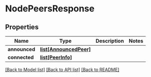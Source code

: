 # NodePeersResponse

## Properties
Name | Type | Description | Notes
------------ | ------------- | ------------- | -------------
**announced** | [**list[AnnouncedPeer]**](AnnouncedPeer.md) |  | 
**connected** | [**list[PeerInfo]**](PeerInfo.md) |  | 

[[Back to Model list]](../README.md#documentation-for-models) [[Back to API list]](../README.md#documentation-for-api-endpoints) [[Back to README]](../README.md)

